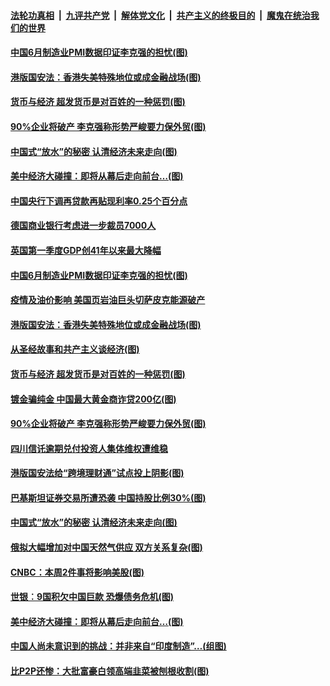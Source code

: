 ####  [法轮功真相](../../../../basic/blob/master/README.md?t=07010701) &nbsp;|&nbsp; [九评共产党](../../../../9ping.md/blob/master/README.md?t=07010701) &nbsp;|&nbsp; [解体党文化](../../../../jtdwh.md/blob/master/README.md?t=07010701)  &nbsp;|&nbsp; [共产主义的终极目的](../../../../gczydzjmd.md/blob/master/README.md?t=07010701) &nbsp;|&nbsp; [魔鬼在统治我们的世界](../../../../mgztzwmdsj.md/blob/master/README.md?t=07010701) 

#### [中国6月制造业PMI数据印证李克强的担忧(图)](../pages/p5/938245.md?t=07010701) 

#### [港版国安法：香港失美特殊地位或成金融战场(图)](../pages/p5/938230.md?t=07010701) 

#### [货币与经济 超发货币是对百姓的一种惩罚(图)](../pages/p5/938130.md?t=07010701) 

#### [90%企业将破产 李克强称形势严峻要力保外贸(图)](../pages/p5/938142.md?t=07010701) 

#### [中国式“放水”的秘密 认清经济未来走向(图)](../pages/p5/938113.md?t=07010701) 

#### [美中经济大碰撞：即将从幕后走向前台…(图)](../pages/p5/938024.md?t=07010701) 

#### [中国央行下调再贷款再贴现利率0.25个百分点](../pages/p5/938264.md?t=07010701) 

#### [德国商业银行考虑进一步裁员7000人](../pages/p5/938262.md?t=07010701) 

#### [英国第一季度GDP创41年以来最大降幅](../pages/p5/938261.md?t=07010701) 

#### [中国6月制造业PMI数据印证李克强的担忧(图)](../pages/p5/938245.md?t=07010701) 

#### [疫情及油价影响 美国页岩油巨头切萨皮克能源破产](../pages/p5/938232.md?t=07010701) 

#### [港版国安法：香港失美特殊地位或成金融战场(图)](../pages/p5/938230.md?t=07010701) 

#### [从圣经故事和共产主义谈经济(图)](../pages/p5/938133.md?t=07010701) 

#### [货币与经济 超发货币是对百姓的一种惩罚(图)](../pages/p5/938130.md?t=07010701) 

#### [镀金骗纯金 中国最大黄金商诈贷200亿(图)](../pages/p5/938160.md?t=07010701) 

#### [90%企业将破产 李克强称形势严峻要力保外贸(图)](../pages/p5/938142.md?t=07010701) 

#### [四川信讬逾期兑付投资人集体维权遭维稳](../pages/p5/938159.md?t=07010701) 

#### [港版国安法给“跨境理财通”试点投上阴影(图)](../pages/p5/938156.md?t=07010701) 

#### [巴基斯坦证券交易所遭恐袭 中国持股比例30%(图)](../pages/p5/938118.md?t=07010701) 

#### [中国式“放水”的秘密 认清经济未来走向(图)](../pages/p5/938113.md?t=07010701) 

#### [俄拟大幅增加对中国天然气供应 双方关系复杂(图)](../pages/p5/938110.md?t=07010701) 

#### [CNBC：本周2件事将影响美股(图)](../pages/p5/938078.md?t=07010701) 

#### [世银︰9国积欠中国巨款 恐爆债务危机(图)](../pages/p5/938074.md?t=07010701) 

#### [美中经济大碰撞：即将从幕后走向前台…(图)](../pages/p5/938024.md?t=07010701) 

#### [中国人尚未意识到的挑战：并非来自“印度制造”…(组图)](../pages/p5/938013.md?t=07010701) 

#### [比P2P还惨：大批富豪白领高端韭菜被刨根收割(图)](../pages/p5/938055.md?t=07010701) 

